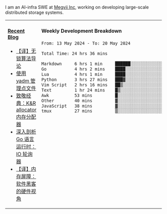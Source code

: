 I am an AI-infra SWE at [Megvii Inc](https://en.megvii.com/), working on developing large-scale distributed storage systems.

<table width="960px">
<tr>
<td valign="top" width="50%">

#### <a href="https://www.kongjun18.me" target="_blank">Recent Blog</a>

<!-- BLOG-POST-LIST:START -->
- [【译】无锁算法导论](https://kongjun18.github.io/posts/2023/07/14/)
- [使用 yadm 管理点文件](https://kongjun18.github.io/posts/2023/04/07/)
- [致敬经典：K&amp;R allocator 内存分配器](https://kongjun18.github.io/posts/2022/12/12/)
- [深入剖析 Go 语言运行时：IO 轮询器](https://kongjun18.github.io/posts/2022/11/21/)
- [【译】内存屏障：软件黑客的硬件视角](https://kongjun18.github.io/posts/2022/11/03/)
<!-- BLOG-POST-LIST:END -->

</td>
<td valign="top" width="50%">

#### Weekly Development Breakdown

<!--START_SECTION:waka-->

```txt
From: 13 May 2024 - To: 20 May 2024

Total Time: 24 hrs 36 mins

Markdown     6 hrs 1 min     ██████░░░░░░░░░░░░░░░░░░░   24.50 %
Go           4 hrs 2 mins    ████░░░░░░░░░░░░░░░░░░░░░   16.43 %
Lua          4 hrs 1 min     ████░░░░░░░░░░░░░░░░░░░░░   16.34 %
Python       3 hrs 27 mins   ███▓░░░░░░░░░░░░░░░░░░░░░   14.04 %
Vim Script   2 hrs 16 mins   ██▒░░░░░░░░░░░░░░░░░░░░░░   09.26 %
Text         1 hr 24 mins    █▒░░░░░░░░░░░░░░░░░░░░░░░   05.73 %
Awk          53 mins         █░░░░░░░░░░░░░░░░░░░░░░░░   03.61 %
Other        40 mins         ▓░░░░░░░░░░░░░░░░░░░░░░░░   02.73 %
JavaScript   38 mins         ▓░░░░░░░░░░░░░░░░░░░░░░░░   02.63 %
tmux         27 mins         ▒░░░░░░░░░░░░░░░░░░░░░░░░   01.85 %
```

<!--END_SECTION:waka-->
</td>
</tr>

</table>
